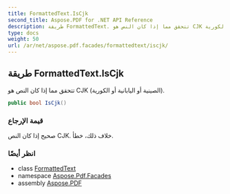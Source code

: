 ```yaml
---
title: FormattedText.IsCjk
second_title: Aspose.PDF for .NET API Reference
description: طريقة FormattedText. تتحقق مما إذا كان النص هو CJK الصينية أو اليابانية أو الكورية
type: docs
weight: 50
url: /ar/net/aspose.pdf.facades/formattedtext/iscjk/
---
```

## طريقة FormattedText.IsCjk

تتحقق مما إذا كان النص هو CJK (الصينية أو اليابانية أو الكورية).

```csharp
public bool IsCjk()
```

### قيمة الإرجاع

صحيح إذا كان النص CJK. خلاف ذلك، خطأ.

### انظر أيضًا

* class [FormattedText](../)
* namespace [Aspose.Pdf.Facades](../../../aspose.pdf.facades/)
* assembly [Aspose.PDF](../../../)